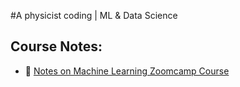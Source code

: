 #A physicist coding | ML & Data Science  

## Course Notes:

- 📒 [Notes on Machine Learning Zoomcamp Course](https://github.com/lucasofalonso/ML-zoomcamp-2024)
